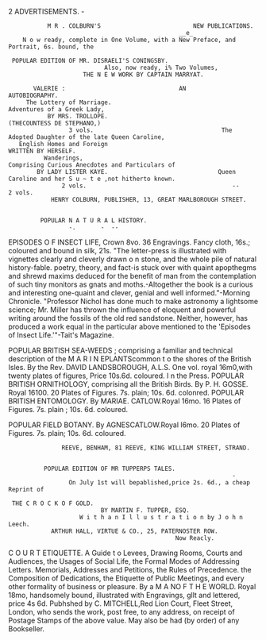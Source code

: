 2                                            ADVERTISEMENTS.
                                 -

               M R . COLBURN'S                          NEW PUBLICATIONS.
                                                    __e_
        N o w ready, complete in One Volume, with a New Preface, and Portrait, 6s. bound, the

     POPULAR EDITION OF MR. DISRAELI'S CONINGSBY.
                               Also, now ready, i% Two Volumes,
                         THE N E W WORK BY CAPTAIN MARRYAT.

           VALERIE :                                AN         AUTOBIOGRAPHY.
         The Lottery of Marriage.                                    Adventures of a Greek Lady,
               BY MRS. TROLLOPE.                                         (THECOUNTESS DE STEPHANO,)
                     3 vols.                                    The Adopted Daughter of the late Queen Caroline,
       English Homes and Foreign                                          WRITTEN BY HERSELF.
              Wanderings,                                        Comprising Curious Anecdotes and Particulars of
            BY LADY LISTER KAYE.                               Queen Caroline and her S u ~ t e ,not hitherto known.
                   2 vols.                                         --                2 vols.
                HENRY COLBURN, PUBLISHER, 13, GREAT MARLBOROUGH STREET.


             POPULAR N A T U R A L HISTORY.
                     -.       -  --
EPISODES O F INSECT LIFE, Crown 8vo. 36 Engravings. Fancy cloth,
      16s.; coloured and bound in silk, 21s.
  "The letter-press is illustrated with vignettes clearly and cleverly drawn o n stone, and the whole pile of
natural history-fable. poetry, theory, and fact-is stuck over with quaint apopthegms and shrewd maxims
deduced for the benefit of man from the contemplation of such tiny monitors as gnats and moths.-Altogether
the book is a curious and interesting one-quaint and clever, genial and well informed."-Morning Chronicle.
  "Professor Nichol has done much to make astronomy a lightsome science; Mr. Miller has thrown the
influence of eloquent and powerful writing around the fossils of the old red sandstone. Neither, however, has
produced a work equal in the particular above mentioned to the 'Episodes of Insect Life.'"-Tait's  Magazine.

POPULAR BRITISH SEA-WEEDS ; comprising a familiar and technical
      description of the M A R I N EPLANTScommon t o the shores of the British Isles. By the Rev. DAVID
      LANDSBOROUGH, A.L.S. One vol. royal 16m0,with twenty plates of figures, Price 10s.6d. coloured.
                                                                                             I n the Press.
POPULAR BRITISH ORNITHOLOGY, comprising all the British Birds.
      By P. H. GOSSE.     Royal 16100. 20 Plates of Figures. 7s. plain; 10s. 6d. colonred.
POPULAR BRITISH ENTOMOLOGY. By MARIAE. CATLOW.Royal 16mo.
      16 Plates of Figures.   7s. plain ; 10s. 6d. coloured.

POPULAR FIELD BOTANY. By AGNESCATLOW.Royal l6mo. 20 Plates
      of Figures. 7s. plain; 10s. 6d. coloured.

                   REEVE, BENHAM, 81 REEVE, KING WILLIAM STREET, STRAND.


              POPULAR EDITION OF MR TUPPERPS TALES.
                                                                   -
                     On July 1st will bepablished,price 2s. 6d., a cheap Reprint of

     THE C R O C K O F GOLD.
                              BY MARTIN F. TUPPER, ESQ.
                        W i t h a n I l l u s t r a t i o n by J o h n Leech.
                ARTHUR HALL, VIRTUE & CO., 25, PATERNOSTER ROW.
                                                   Now Reacly.
C O U R T ETIQUETTE.                      A Guide t o Levees, Drawing Rooms, Courts and
        Audiences, the Usages of Social Life, the Formal Modes of Addressing Letters. Memorials, Addresses
and Petitions, the Rules of Precedence. the Composition of Dedications, the Etiquette of Public Meetings, and
every other formality of business or pleasure. By a M A NO F T H E WORLD. Royal 18mo, handsomely bound,
illustrated with Engravings, gllt and lettered, price 4s 6d.
   Pubhshed by C. MITCHELL,Red Lion Court, Fleet Street, London, who sends the work, post free, to any
address, on receipt of Postage Stamps of the above value. May also be had (by order) of any Bookseller.
